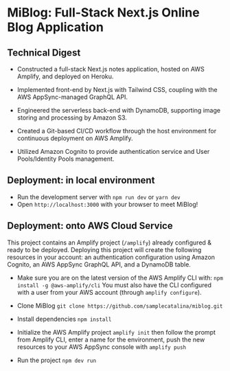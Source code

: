 # MiBlog: Full-Stack Next.js Online Blog Application

## Technical Digest
- Constructed a full-stack Next.js notes application, hosted on AWS Amplify, and deployed on Heroku.

- Implemented front-end by Next.js with Tailwind CSS, coupling with the AWS AppSync-managed GraphQL API.

- Engineered the serverless back-end with DynamoDB, supporting image storing and processing by Amazon S3.
- Created a Git-based CI/CD workflow through the host environment for continuous deployment on AWS Amplify.
- Utilized Amazon Cognito to provide authentication service and User Pools/Identity Pools management.

## Deployment: in local environment
- Run the development server with
`npm run dev` or `yarn dev`
- Open `http://localhost:3000` with your browser to meet MiBlog!

## Deployment: onto AWS Cloud Service 
This project contains an Amplify project (`/amplify`) already configured & ready to be deployed. Deploying this project will create the following resources in your account: an authentication configuration using Amazon Cognito, an AWS AppSync GraphQL API, and a DynamoDB table.

- Make sure you are on the latest version of the AWS Amplify CLI with:
`npm install -g @aws-amplify/cli`
You must also have the CLI configured with a user from your AWS account (through `amplify configure`). 

- Clone MiBlog
`git clone https://github.com/samplecatalina/miblog.git`

- Install dependencies
`npm install`

- Initialize the AWS Amplify project
`amplify init`
then follow the prompt from Amplify CLI, enter a name for the environment, push the new resources to your AWS AppSync console with
`amplify push`

- Run the project
`npm dev run`


